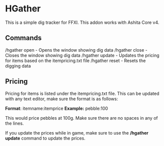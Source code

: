 # HGather
This is a simple dig tracker for FFXI. This addon works with Ashita Core v4. 


## Commands
/hgather open - Opens the window showing dig data
/hgather close - Closes the window showing dig data
/hgather update - Updates the pricing for items based on the itempricing.txt file
/hgather reset - Resets the digging data

## Pricing
Pricing for items is listed under the itempricing.txt file. This can be updated with any text editor, make sure the format is as follows:

**Format**: itemname:itemprice
**Example:** pebble:100

This would price pebbles at 100g.  Make sure there are no spaces in any of the lines.

If you update the prices while in game, make sure to use the **/hgather update** command to update the prices.

